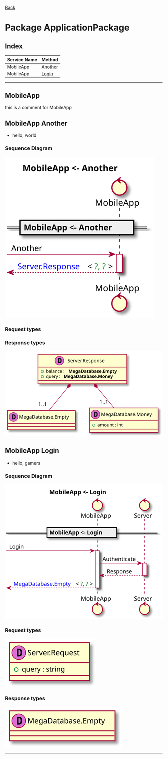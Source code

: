 
[Back](../README.md)
# Package ApplicationPackage

## Index
| Service Name | Method |
| - | - | 
| MobileApp | [Another](#MobileApp-Another) |
| MobileApp | [Login](#MobileApp-Login) |]


---




## MobileApp
this is a comment for MobileApp




## MobileApp Another

- hello, world

### Sequence Diagram
![alt text](MobileAppAnother.svg)

### Request types


### Response types

![alt text](ServerAnotherdata-model-response0.svg)






## MobileApp Login

- hello, gamers

### Sequence Diagram
![alt text](MobileAppLogin.svg)

### Request types

![alt text](ServerLogindata-model-parameter0.svg)


### Response types

![alt text](MegaDatabaseLogindata-model-response1.svg)


---



